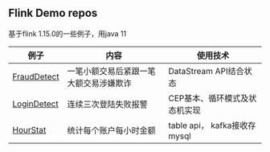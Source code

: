 ## Flink Demo repos

基于flink 1.15.0的一些例子，用java 11


| 例子                                    | 内容         | 使用技术 | 
|---------------------------------------| ----------- | ------- | 
| [FraudDetect](fraud-detect/README.md) | 一笔小额交易后紧跟一笔大额交易涉嫌欺诈 | DataStream API结合状态    | 
| [LoginDetect](login-detect/README.md) | 连续三次登陆失败报警 | CEP基本、循环模式及状态机实现     |
| [HourStat](hour-stat/README.md)       | 统计每个账户每小时金额 | table api， kafka接收存mysql |



